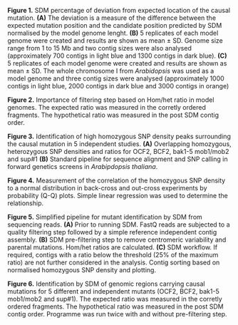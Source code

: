 
**Figure 1.** SDM percentage of deviation from expected location of the causal mutation. **(A)** The deviation is a measure of the difference between the expected mutation position and the candidate position predicted by SDM normalised by the model genome lenght. **(B)** 5 replicates of each model genome were created and results are shown as mean ± SD.  Genome size range from 1 to 15 Mb and two contig sizes were also analysed (approximately 700 contigs in light blue and 1300 contigs in dark blue). **(C)** 5 replicates of each model genome were created and results are shown as mean ± SD. The whole chromosome I from *Arabidopsis* was used as a model genome and three contig sizes were analysed (approximately 1000 contigs in light blue, 2000 contigs in dark blue and 3000 contigs in orange)

**Figure 2.** Importance of filtering step based on Hom/het ratio in model genomes. The expected ratio was measured in the corretly ordered fragments. The hypothetical ratio was measured in the post SDM contig order.  

**Figure 3.** Identification of high homozygous SNP density peaks surrounding the causal mutation in 5 independent studies. **(A)** Overlapping homozygous, heterozygous SNP densities and ratios for OCF2, BCF2, bak1-5 mob1/mob2 and sup#1 **(B)** Standard pipeline for sequence alignment and SNP calling in forward genetics screens in *Arabipdopsis thaliana*.

**Figure 4.** Measurement of the correlation of the homozygous SNP density to a normal distribution in back-cross and out-cross experiments by probability (Q-Q) plots. Simple linear regression was used to determine the relationship.

**Figure 5.** Simplified pipeline for mutant identification by SDM from sequencing reads. **(A)** Prior to running SDM. FastQ reads are subjected to a quality filtering step followed by a simple reference independent contig assembly. **(B)** SDM pre-filtering step to remove centromeric variability and parental mutations. Hom/het ratios are calculated. **(C)** SDM workflow. If required, contigs with a ratio below the threshold (25% of the maximum ratio) are not further considered in the analysis. Contig sorting based on normalised homozygous SNP density and plotting. 

**Figure 6.** Identification by SDM of genomic regions carrying causal mutations for 5 different and independent mutants (OCF2, BCF2, bak1-5 mob1/mob2 and sup#1). The expected ratio was measured in the corretly ordered fragments. The hypothetical ratio was measured in the post SDM contig order. Programme was run twice with and without pre-filtering step. 








